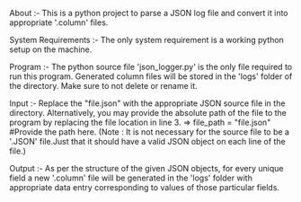 About :-
This is a python project to parse a JSON log file and convert it into appropriate '.column' files.

System Requirements :-
The only system requirement is a working python setup on the machine.

Program :-
The python source file 'json_logger.py' is the only file required to run this program.
Generated column files will be stored in the 'logs' folder of the directory. Make sure to not delete or rename it.

Input :-
Replace the "file.json" with the appropriate JSON source file in the directory.
Alternatively, you may provide the absolute path of the file to the program by replacing the file location in line 3.
=> file_path = "file.json" #Provide the path here.
(Note : It is not necessary for the source file to be a '.JSON' file.Just that it should have a valid JSON object on each line of the file.)

Output :-
As per the structure of the given JSON objects, for every unique field a new '.column' file will be generated in the 'logs' folder with 
appropriate data entry corresponding to values of those particular fields.